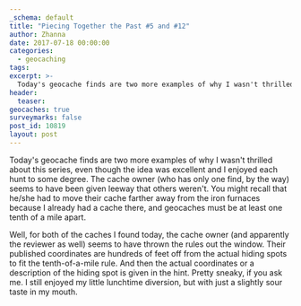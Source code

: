 ```yaml
---
_schema: default
title: "Piecing Together the Past #5 and #12"
author: Zhanna
date: 2017-07-18 00:00:00
categories:
  - geocaching
tags:
excerpt: >-
  Today's geocache finds are two more examples of why I wasn't thrilled about this series.
header:
  teaser:
geocaches: true
surveymarks: false
post_id: 10819
layout: post                       
---
```


Today's geocache finds are two more examples of why I wasn't thrilled about this series, even though the idea was excellent and I enjoyed each hunt to some degree. The cache owner (who has only one find, by the way) seems to have been given leeway that others weren't. You might recall that he/she had to move their cache farther away from the iron furnaces because I already had a cache there, and geocaches must be at least one tenth of a mile apart. 

Well, for both of the caches I found today, the cache owner (and apparently the reviewer as well) seems to have thrown the rules out the window. Their published coordinates are hundreds of feet off from the actual hiding spots to fit the tenth-of-a-mile rule. And then the actual coordinates or a description of the hiding spot is given in the hint.  Pretty sneaky, if you ask me. I still enjoyed my little lunchtime diversion, but with just a slightly sour taste in my mouth.


 

 